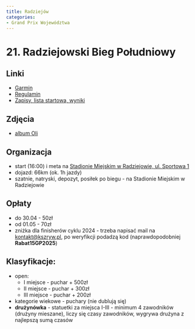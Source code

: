 ```yaml
---
title: Radziejów
categories:
- Grand Prix Województwa
---
```


# 21. Radziejowski Bieg Południowy

## Linki
* [Garmin](https://connect.garmin.com/modern/event/adc935c9-8564-46e4-90a0-3794356c344b)
* [Regulamin](https://foxter-sport.pl/uploads/competition/comp_regulations_799.pdf)
* [Zapisy, lista startowa, wyniki](https://foxter-sport.pl/xxi-radziejowski-bieg-poludniowy-%25E2%2580%2593-10-km-)

## Zdjęcia

* [album Oli](https://www.facebook.com/media/set?vanity=a.sluniecka.fotografia&set=a.752065030481823)

## Organizacja
* start (16:00) i meta na [Stadionie Miejskim w Radziejowie, ul. Sportowa 1](https://maps.app.goo.gl/UYsCXxPj1rRKZ4Bd8)
* dojazd: 66km (ok. 1h jazdy)
* szatnie, natryski, depozyt, posiłek po biegu - na Stadionie Miejskim w Radziejowie

## Opłaty
* do 30.04 - 50zł
* od 01.05 - 70zł
* zniżka dla finisherów cyklu 2024 - trzeba napisać mail na kontakt@kszryw.pl, po weryfikcji podadzą kod (naprawdopodobniej **Rabat15GP2025**)

## Klasyfikacje:
* open:
    * I miejsce - puchar + 500zł
    * II miejsce - puchar + 300zł
    * III miejsce - puchar + 200zł
* kategorie wiekowe - puchary (nie dublują się)
* **drużynówka** - statuetki za miejsca I-III - minimum 4 zawodników (drużyny mieszane), liczy się czasy zawodników, wygrywa drużyna z najlepszą sumą czasów
